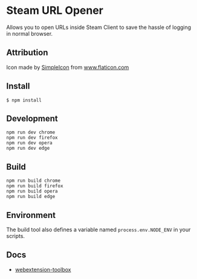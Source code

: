 # Steam URL Opener

Allows you to open URLs inside Steam Client to save the hassle of logging in normal browser.

## Attribution

Icon made by [SimpleIcon](https://www.flaticon.com/authors/simpleicon) from www.flaticon.com

## Install

	$ npm install

## Development

    npm run dev chrome
    npm run dev firefox
    npm run dev opera
    npm run dev edge

## Build

    npm run build chrome
    npm run build firefox
    npm run build opera
    npm run build edge

## Environment

The build tool also defines a variable named `process.env.NODE_ENV` in your scripts. 

## Docs

* [webextension-toolbox](https://github.com/HaNdTriX/webextension-toolbox)
